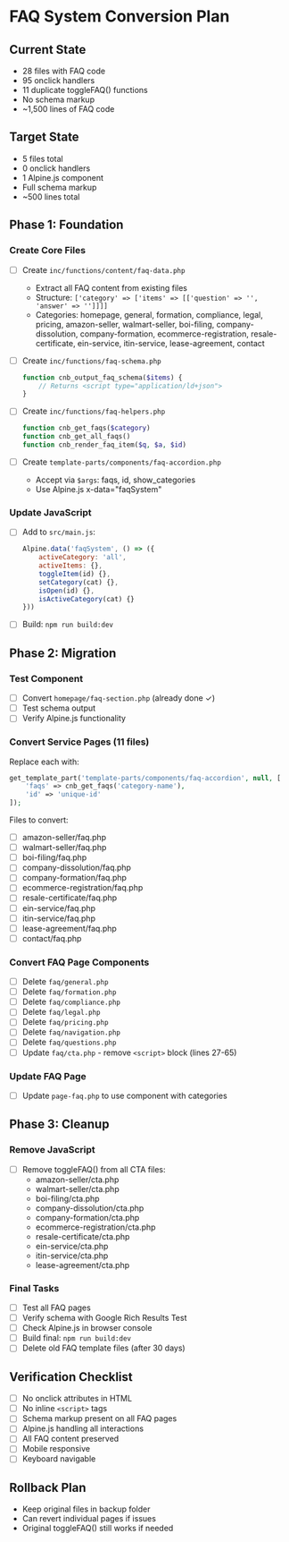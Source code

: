 # FAQ System Conversion Plan

## Current State
- 28 files with FAQ code
- 95 onclick handlers
- 11 duplicate toggleFAQ() functions
- No schema markup
- ~1,500 lines of FAQ code

## Target State
- 5 files total
- 0 onclick handlers
- 1 Alpine.js component
- Full schema markup
- ~500 lines total

## Phase 1: Foundation

### Create Core Files
- [ ] Create `inc/functions/content/faq-data.php`
  - Extract all FAQ content from existing files
  - Structure: `['category' => ['items' => [['question' => '', 'answer' => '']]]]`
  - Categories: homepage, general, formation, compliance, legal, pricing, amazon-seller, walmart-seller, boi-filing, company-dissolution, company-formation, ecommerce-registration, resale-certificate, ein-service, itin-service, lease-agreement, contact

- [ ] Create `inc/functions/faq-schema.php`
  ```php
  function cnb_output_faq_schema($items) {
      // Returns <script type="application/ld+json">
  }
  ```

- [ ] Create `inc/functions/faq-helpers.php`
  ```php
  function cnb_get_faqs($category)
  function cnb_get_all_faqs()
  function cnb_render_faq_item($q, $a, $id)
  ```

- [ ] Create `template-parts/components/faq-accordion.php`
  - Accept via `$args`: faqs, id, show_categories
  - Use Alpine.js x-data="faqSystem"

### Update JavaScript
- [ ] Add to `src/main.js`:
  ```javascript
  Alpine.data('faqSystem', () => ({
      activeCategory: 'all',
      activeItems: {},
      toggleItem(id) {},
      setCategory(cat) {},
      isOpen(id) {},
      isActiveCategory(cat) {}
  }))
  ```

- [ ] Build: `npm run build:dev`

## Phase 2: Migration

### Test Component
- [ ] Convert `homepage/faq-section.php` (already done ✓)
- [ ] Test schema output
- [ ] Verify Alpine.js functionality

### Convert Service Pages (11 files)
Replace each with:
```php
get_template_part('template-parts/components/faq-accordion', null, [
    'faqs' => cnb_get_faqs('category-name'),
    'id' => 'unique-id'
]);
```

Files to convert:
- [ ] amazon-seller/faq.php
- [ ] walmart-seller/faq.php
- [ ] boi-filing/faq.php
- [ ] company-dissolution/faq.php
- [ ] company-formation/faq.php
- [ ] ecommerce-registration/faq.php
- [ ] resale-certificate/faq.php
- [ ] ein-service/faq.php
- [ ] itin-service/faq.php
- [ ] lease-agreement/faq.php
- [ ] contact/faq.php

### Convert FAQ Page Components
- [ ] Delete `faq/general.php`
- [ ] Delete `faq/formation.php`
- [ ] Delete `faq/compliance.php`
- [ ] Delete `faq/legal.php`
- [ ] Delete `faq/pricing.php`
- [ ] Delete `faq/navigation.php`
- [ ] Delete `faq/questions.php`
- [ ] Update `faq/cta.php` - remove `<script>` block (lines 27-65)

### Update FAQ Page
- [ ] Update `page-faq.php` to use component with categories

## Phase 3: Cleanup

### Remove JavaScript
- [ ] Remove toggleFAQ() from all CTA files:
  - amazon-seller/cta.php
  - walmart-seller/cta.php
  - boi-filing/cta.php
  - company-dissolution/cta.php
  - company-formation/cta.php
  - ecommerce-registration/cta.php
  - resale-certificate/cta.php
  - ein-service/cta.php
  - itin-service/cta.php
  - lease-agreement/cta.php

### Final Tasks
- [ ] Test all FAQ pages
- [ ] Verify schema with Google Rich Results Test
- [ ] Check Alpine.js in browser console
- [ ] Build final: `npm run build:dev`
- [ ] Delete old FAQ template files (after 30 days)

## Verification Checklist
- [ ] No onclick attributes in HTML
- [ ] No inline `<script>` tags
- [ ] Schema markup present on all FAQ pages
- [ ] Alpine.js handling all interactions
- [ ] All FAQ content preserved
- [ ] Mobile responsive
- [ ] Keyboard navigable

## Rollback Plan
- Keep original files in backup folder
- Can revert individual pages if issues
- Original toggleFAQ() still works if needed